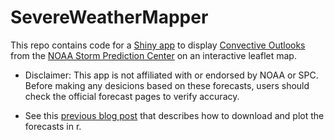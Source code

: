 # SevereWeatherMapper

This repo contains code for a [Shiny app](https://andypicke.shinyapps.io/SevereWeatherMapper/) to display [Convective Outlooks](https://www.spc.noaa.gov/products/outlook/) from the [NOAA Storm Prediction Center](https://www.spc.noaa.gov/) on an interactive leaflet map.

- Disclaimer: This app is not affiliated with or endorsed by NOAA or SPC. Before making any desicions based on these forecasts, users should check the official forecast pages to verify accuracy.

- See this [previous blog post](https://andypicke.quarto.pub/portfolio/posts/Storm_Prediction_Center/Severe_Weather_Mapping.html) that describes how to download and plot the forecasts in r.
